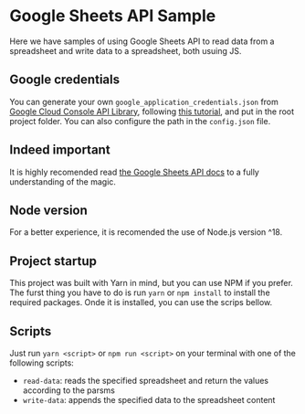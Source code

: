 # Google Sheets API Sample

Here we have samples of using Google Sheets API to read data from a spreadsheet and write data to a spreadsheet, both usuing JS.

## Google credentials

You can generate your own `google_application_credentials.json` from [Google Cloud Console API Library](https://console.cloud.google.com/apis/library), following [this tutorial](https://developers.google.com/sheets/api/quickstart/nodejs), and put in the root project folder. You can also configure the path in the `config.json` file.

## Indeed important

It is highly recomended read [the Google Sheets API docs](https://developers.google.com/sheets/api) to a fully understanding of the magic.

## Node version

For a better experience, it is recomended the use of Node.js version ^18.

## Project startup

This project was built with Yarn in mind, but you can use NPM if you prefer. The furst thing you have to do is run `yarn` or `npm install` to install the required packages. Onde it is installed, you can use the scrips bellow.

## Scripts

Just run `yarn <script>` or `npm run <script>` on your terminal with one of the following scripts:

- `read-data`: reads the specified spreadsheet and return the values according to the parsms
- `write-data`: appends the specified data to the spreadsheet content